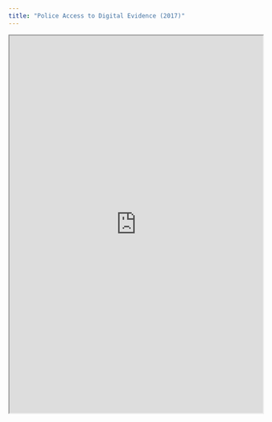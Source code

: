 ```yaml
---
title: "Police Access to Digital Evidence (2017)"
---
```



<iframe height="750" width="100%" src="https://ewelton.github.io/ktest/wiki.html#Police%20Access%20to%20Digital%20Evidence%20(2017)"></iframe>
